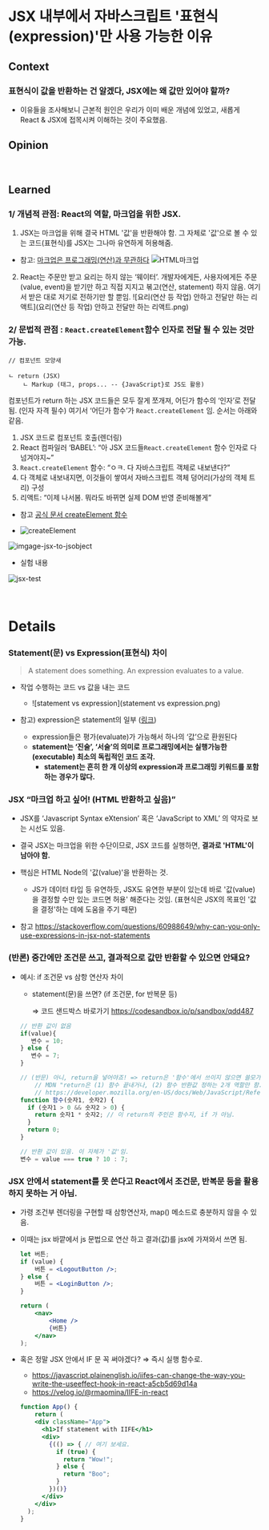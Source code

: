 # JSX 내부에서 자바스크립트 '표현식(expression)'만 사용 가능한 이유


## Context

### 표현식이 값을 반환하는 건 알겠다, JSX에는 왜 값만 있어야 할까?
- 이유들을 조사해보니 근본적 원인은 우리가 이미 배운 개념에 있었고, 새롭게 React & JSX에 접목시켜 이해하는 것이 주요했음.

## Opinion


<br>

## Learned

### 1/ 개념적 관점: React의 역할, 마크업을 위한 JSX.

1. JSX는 마크업을 위해 결국 HTML '값'을 반환해야 함. 그 자체로 '값'으로 볼 수 있는 코드(표현식)를 JSX는 그나마 유연하게 허용해줌.
  - 참고: [마크업은 프로그래밍(연산)과 무관하다](https://www.inflearn.com/pages/infmation-61-20230404?srsltid=AfmBOopT8EFOr_fAI1bo2W6wUF8qtRpbVef4QiTOYcfRbnag8Gwey6Pb)
  ![HTML마크업](HTML마크업.png)
        
2. React는 주문만 받고 요리는 하지 않는 ‘웨이터’. 개발자에게든, 사용자에게든 주문(value, event)을 받기만 하고 직접 지지고 볶고(연산, statement) 하지 않음. 여기서 받은 대로 저기로 전하기만 할 뿐임.
![요리(연산 등 작업) 안하고 전달만 하는 리액트](요리(연산 등 작업) 안하고 전달만 하는 리액트.png)


### 2/ 문법적 관점 : `React.createElement`함수 인자로 전달 될 수 있는 것만 가능.

```
// 컴포넌트 모양새

ㄴ return (JSX)
	ㄴ Markup (태그, props... -- {JavaScript}로 JS도 활용)
```

컴포넌트가 return 하는 JSX 코드들은 모두 잘게 쪼개져, 어딘가 함수의 ‘인자’로 전달됨. (인자 자격 필수) 여기서 ‘어딘가 함수’가 `React.createElement` 임. 순서는 아래와 같음.
1. JSX 코드로 컴포넌트 호출(렌더링)
2. React 컴파일러 ‘BABEL’: “아 JSX 코드들`React.createElement` 함수 인자로 다 넘겨야지~”
3. `React.createElement` 함수: “ㅇㅋ. 다 자바스크립트 객체로 내보낸다?”
4. 다 객체로 내보내지면, 이것들이 쌓여서 자바스크립트 객체 덩어리(가상의 객체 트리) 구성
5. 리액트: “이제 나서봄. 뭐라도 바뀌면 실제 DOM 반영 준비해볼게”

- 참고 [공식 문서 createElement 함수](https://ko.react.dev/reference/react/createElement)

- ![createElement](createElement.png)


![imgage-jsx-to-jsobject](imgage-jsx-to-jsobject.png)

- 실험 내용

![jsx-test](jsx-test.png)


<br>

# Details

### Statement(문) vs Expression(표현식) 차이

> A statement does something. An expression evaluates to a value.
> 
- 작업 수행하는 코드 vs 값을 내는 코드
  - ![statement vs expression](statement vs expression.png)
    

- 참고) expression은 statement의 일부 ([링크](https://shoark7.github.io/programming/knowledge/expression-vs-statement))
  - expression들은 평가(evaluate)가 가능해서 하나의 ‘값’으로 환원된다
  - **statement는 ‘진술’, ‘서술’의 의미로 프로그래밍에서는 실행가능한(executable) 최소의 독립적인 코드 조각.**
      - **statement는 흔히 한 개 이상의 expression과 프로그래밍 키워드를 포함하는 경우가 많다.**
    

### JSX “마크업 하고 싶어! (HTML 반환하고 싶음)”

- JSX를 ‘Javascript Syntax eXtension’ 혹은 ‘JavaScript to XML’ 의 약자로 보는 시선도 있음.
- 결국 JSX는 마크업을 위한 수단이므로, JSX 코드를 실행하면, **결과로 'HTML'이 남아야 함.**

- 핵심은 HTML Node의 '값(value)'을 반환하는 것.
    - JS가 데이터 타입 등 유연하듯, JSX도 유연한 부분이 있는데 바로 '값(value)을 결정할 수만 있는 코드면 허용' 해준다는 것임. (표현식은 JSX의 목표인 '값을 결정'하는 데에 도움을 주기 때문)
- 참고 https://stackoverflow.com/questions/60988649/why-can-you-only-use-expressions-in-jsx-not-statements

### (반론) 중간에만 조건문 쓰고, 결과적으로 값만 반환할 수 있으면 안돼요?

- 예시: if 조건문 vs 삼항 연산자 차이
    - statement(문)을 쓰면? (if 조건문, for 반복문 등)
        
        ⇒ 코드 샌드박스 바로가기 https://codesandbox.io/p/sandbox/qdd487
        
    
    ```jsx
    // 반환 값이 없음
    if(value){
       변수 = 10;
    } else {
       변수 = 7;
    }
    
    // (반문) 아니, return을 넣어야죠! => return은 '함수'에서 쓰이지 않으면 쓸모가 없음. 
    	// MDN "return은 (1) 함수 끝내거나, (2) 함수 반환값 정하는 2개 역할만 함."
    	// https://developer.mozilla.org/en-US/docs/Web/JavaScript/Reference/Statements/return
    function 함수(숫자1, 숫자2) {
      if (숫자1 > 0 && 숫자2 > 0) {
        return 숫자1 * 숫자2; // 이 return의 주인은 함수지, if 가 아님.
      }
      return 0;
    }
    ```
    
    ```jsx
    // 반환 값이 있음. 이 자체가 '값'임.
    변수 = value === true ? 10 : 7;
    ```
    

### JSX 안에서 statement를 못 쓴다고 React에서 조건문, 반복문 등을 활용하지 못하는 거 아님.

- 가령 조건부 렌더링을 구현할 때 삼항연산자, map() 메소드로 충분하지 않을 수 있음.
- 이때는 jsx 바깥에서 js 문법으로 연산 하고 결과(값)를 jsx에 가져와서 쓰면 됨.
    
    ```jsx
    let 버튼; 
    if (value) { 
    	버튼 = <LogoutButton />; 
    } else { 
    	버튼 = <LoginButton />; 
    } 
    
    return ( 
    	<nav> 
    		<Home /> 
    		{버튼} 
    	</nav> 
    );
    ```
    
- 혹은 정말 JSX 안에서 IF 문 꼭 써야겠다? ⇒ 즉시 실행 함수로.
    - https://javascript.plainenglish.io/iifes-can-change-the-way-you-write-the-useeffect-hook-in-react-a5cb5d69d14a
    - https://velog.io/@rmaomina/IIFE-in-react
    
    ```jsx
    function App() {
    	return (
        <div className="App">
          <h1>If statement with IIFE</h1>
          <div>
            {(() => { // 여기 보세요.
              if (true) {
                return "Wow!";
              } else {
                return "Boo";
              }
            })()}
          </div>
        </div>
      );
    }
    ```

